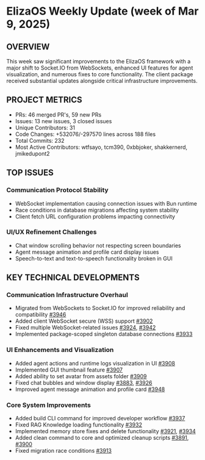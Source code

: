 # ElizaOS Weekly Update (week of Mar 9, 2025)

## OVERVIEW
This week saw significant improvements to the ElizaOS framework with a major shift to Socket.IO from WebSockets, enhanced UI features for agent visualization, and numerous fixes to core functionality. The client package received substantial updates alongside critical infrastructure improvements.

## PROJECT METRICS
- PRs: 46 merged PR's, 59 new PRs
- Issues: 13 new issues, 3 closed issues
- Unique Contributors: 31
- Code Changes: +532076/-297570 lines across 188 files
- Total Commits: 232
- Most Active Contributors: wtfsayo, tcm390, 0xbbjoker, shakkernerd, jmikedupont2

## TOP ISSUES

### Communication Protocol Stability
- WebSocket implementation causing connection issues with Bun runtime
- Race conditions in database migrations affecting system stability
- Client fetch URL configuration problems impacting connectivity

### UI/UX Refinement Challenges
- Chat window scrolling behavior not respecting screen boundaries
- Agent message animation and profile card display issues
- Speech-to-text and text-to-speech functionality broken in GUI

## KEY TECHNICAL DEVELOPMENTS

### Communication Infrastructure Overhaul
- Migrated from WebSockets to Socket.IO for improved reliability and compatibility [#3946](https://github.com/elizaos/eliza/pull/3946)
- Added client WebSocket secure (WSS) support [#3902](https://github.com/elizaos/eliza/pull/3902)
- Fixed multiple WebSocket-related issues [#3924](https://github.com/elizaos/eliza/pull/3924), [#3942](https://github.com/elizaos/eliza/pull/3942)
- Implemented package-scoped singleton database connections [#3933](https://github.com/elizaos/eliza/pull/3933)

### UI Enhancements and Visualization
- Added agent actions and runtime logs visualization in UI [#3908](https://github.com/elizaos/eliza/pull/3908)
- Implemented GUI thumbnail feature [#3907](https://github.com/elizaos/eliza/pull/3907)
- Added ability to set avatar from assets folder [#3909](https://github.com/elizaos/eliza/pull/3909)
- Fixed chat bubbles and window display [#3883](https://github.com/elizaos/eliza/pull/3883), [#3926](https://github.com/elizaos/eliza/pull/3926)
- Improved agent message animation and profile card [#3948](https://github.com/elizaos/eliza/pull/3948)

### Core System Improvements
- Added build CLI command for improved developer workflow [#3937](https://github.com/elizaos/eliza/pull/3937)
- Fixed RAG Knowledge loading functionality [#3932](https://github.com/elizaos/eliza/pull/3932)
- Implemented memory store fixes and delete functionality [#3921](https://github.com/elizaos/eliza/pull/3921), [#3934](https://github.com/elizaos/eliza/pull/3934)
- Added clean command to core and optimized cleanup scripts [#3891](https://github.com/elizaos/eliza/pull/3891), [#3900](https://github.com/elizaos/eliza/pull/3900)
- Fixed migration race conditions [#3913](https://github.com/elizaos/eliza/pull/3913)